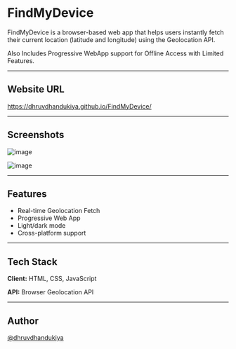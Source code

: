 # FindMyDevice

FindMyDevice is a browser-based web app that helps users instantly fetch their current location (latitude and longitude) using the Geolocation API.

Also Includes Progressive WebApp support for Offline Access with Limited Features.

---

## Website URL  
https://dhruvdhandukiya.github.io/FindMyDevice/

---

## Screenshots  
![image](https://github.com/user-attachments/assets/0ae0bcc3-af73-4ea9-b44a-349dc1464378)


![image](https://github.com/user-attachments/assets/5aa280ee-1e7b-41c8-9c12-4a9d30139c6d)


---

## Features  
- Real-time Geolocation Fetch  
- Progressive Web App  
- Light/dark mode 
- Cross-platform support  

---

## Tech Stack  
**Client:** HTML, CSS, JavaScript  

**API:** Browser Geolocation API  

---

## Author  
[@dhruvdhandukiya](https://github.com/dhruvdhandukiya)
